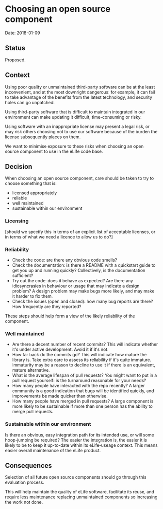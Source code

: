 # Choosing an open source component

Date: 2018-01-09

## Status

Proposed.

## Context 

Using poor quality or unmaintained third-party software can be at the least inconvenient, and at the most downright dangerous: for example, it can fail to take advantage of the benefits from the latest technology, and security holes can go unpatched.

Using third-party software that is difficult to maintain integrated in our environment can make updating it difficult, time-consuming or risky.

Using software with an inappropriate license may present a legal risk, or may risk others choosing not to use our software because of the burden the license subsequently places on them.  

We want to minimise exposure to these risks when choosing an open source component to use in the eLife code base.   
            
## Decision
When choosing an open source component, care should be taken to try to choose something that is:

- licensed appropriately
- reliable
- well maintained
- sustainable within our environment

### Licensing

[should we specify this in terms of an explicit list of acceptable licenses, or in terms of what we need a licence to allow us to do?]

### Reliability

- Check the code: are there any obvious code smells?
- Check the documentation: is there a README with a quickstart guide to get you up and running quickly? Collectively, is the documentation sufficient?
- Try out the code: does it behave as expected? Are there any idiosyncrasies in behaviour or usage that may indicate a design problem? A design problem may make bugs more likely, and may make it harder to fix them.  
- Check the issues (open and closed): how many bug reports are there? How frequently are they reported?

These steps should help form a view of the likely reliability of the component.

### Well maintained

- Are there a decent number of recent commits? This will indicate whether it's under active development. Avoid it if it's not.
- How far back do the commits go? This will indicate how mature the library is. Take extra care to assess its reliability if it's quite immature. Immaturity may be a reason to decline to use it if there is an equivalent, mature alternative.
- What is the average lifespan of pull requests? You might want to put in a pull request yourself: is the turnaround reasonable for your needs?
- How many people have interacted with the repo recently? A larger community is a good indication that bugs will be identified quickly, and improvements be made quicker than otherwise.  
- How many people have merged in pull requests? A large component is more likely to be sustainable if more than one person has the ability to merge pull requests.

### Sustainable within our environment

Is there an obvious, easy integration path for its intended use, or will some hoop-jumping be required? The easier the integration is, the easier it is likely to be to keep it up-to-date within its eLife-useage context. This means easier overall maintenance of the eLife product. 

## Consequences

Selection of all future open source components should go through this evaluation process.

This will help maintain the quality of eLife software, facilitate its reuse, and require less maintenance replacing unmaintained components so increasing the work not done.
  
